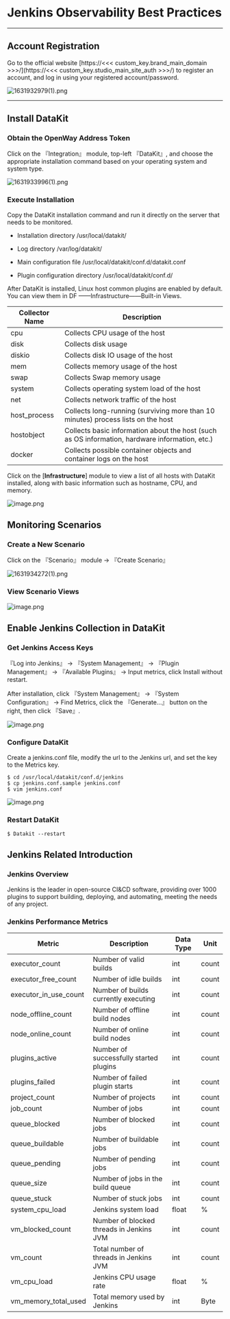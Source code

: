 # Jenkins Observability Best Practices
---

## Account Registration
Go to the official website [https://<<< custom_key.brand_main_domain >>>/](https://<<< custom_key.studio_main_site_auth >>>/) to register an account, and log in using your registered account/password.

![1631932979(1).png](../images/jenkins-1.png)

---

## Install DataKit

### Obtain the OpenWay Address Token 

Click on the 『Integration』 module, top-left 『DataKit』, and choose the appropriate installation command based on your operating system and system type.

![1631933996(1).png](../images/jenkins-2.png)
### Execute Installation
Copy the DataKit installation command and run it directly on the server that needs to be monitored.

- Installation directory /usr/local/datakit/

- Log directory /var/log/datakit/
- Main configuration file /usr/local/datakit/conf.d/datakit.conf
- Plugin configuration directory /usr/local/datakit/conf.d/

After DataKit is installed, Linux host common plugins are enabled by default. You can view them in DF ——Infrastructure——Built-in Views.

| Collector Name | Description |
| --- | --- |
| cpu | Collects CPU usage of the host |
| disk | Collects disk usage |
| diskio | Collects disk IO usage of the host |
| mem | Collects memory usage of the host |
| swap | Collects Swap memory usage |
| system | Collects operating system load of the host |
| net | Collects network traffic of the host |
| host_process | Collects long-running (surviving more than 10 minutes) process lists on the host |
| hostobject | Collects basic information about the host (such as OS information, hardware information, etc.) |
| docker | Collects possible container objects and container logs on the host |

Click on the [**Infrastructure**] module to view a list of all hosts with DataKit installed, along with basic information such as hostname, CPU, and memory.

![image.png](../images/jenkins-3.png)

## Monitoring Scenarios
### Create a New Scenario

Click on the 『Scenario』 module -> 『Create Scenario』

![1631934272(1).png](../images/jenkins-4.png)

### View Scenario Views
![image.png](../images/jenkins-5.png)



## Enable Jenkins Collection in DataKit

### Get Jenkins Access Keys

『Log into Jenkins』 -> 『System Management』 -> 『Plugin Management』 -> 『Available Plugins』 -> Input metrics, click Install without restart.

After installation, click 『System Management』 -> 『System Configuration』 -> Find Metrics, click the 『Generate...』 button on the right, then click 『Save』.

![image.png](../images/jenkins-7.png)
### Configure DataKit
Create a jenkins.conf file, modify the url to the Jenkins url, and set the key to the Metrics key.
```
$ cd /usr/local/datakit/conf.d/jenkins
$ cp jenkins.conf.sample jenkins.conf
$ vim jenkins.conf
```
![image.png](../images/jenkins-6.png)
### Restart DataKit

```
$ Datakit --restart
```

## Jenkins Related Introduction
### Jenkins Overview
Jenkins is the leader in open-source CI&CD software, providing over 1000 plugins to support building, deploying, and automating, meeting the needs of any project.
### Jenkins Performance Metrics

| Metric | Description | Data Type | Unit |
| --- | --- | --- | --- |
| executor_count | Number of valid builds | int | count |
| executor_free_count | Number of idle builds | int | count |
| executor_in_use_count | Number of builds currently executing | int | count |
| node_offline_count | Number of offline build nodes | int | count |
| node_online_count | Number of online build nodes | int | count |
| plugins_active | Number of successfully started plugins | int | count |
| plugins_failed | Number of failed plugin starts | int | count |
| project_count | Number of projects | int | count |
| job_count | Number of jobs | int | count |
| queue_blocked | Number of blocked jobs | int | count |
| queue_buildable | Number of buildable jobs | int | count |
| queue_pending | Number of pending jobs | int | count |
| queue_size | Number of jobs in the build queue | int | count |
| queue_stuck | Number of stuck jobs | int | count |
| system_cpu_load | Jenkins system load | float | % |
| vm_blocked_count | Number of blocked threads in Jenkins JVM | int | count |
| vm_count | Total number of threads in Jenkins JVM | int | count |
| vm_cpu_load | Jenkins CPU usage rate | float | % |
| vm_memory_total_used | Total memory used by Jenkins | int | Byte |